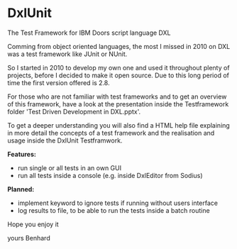# DxlUnit
The Test Framework for IBM Doors script language DXL

Comming from object oriented languages, the most I missed in 2010 on DXL was a test framework like JUnit or NUnit.

So I started in 2010 to develop my own one and used it throughout plenty of projects, before I decided to make it open 
source. Due to this long period of time the first version offered is 2.8.

For those who are not familiar with test frameworks and to get an overview of this framework, have a look at the presentation
inside the Testframework folder 'Test Driven Development in DXL.pptx'.

To get a deeper understanding you will also find a HTML help file explaining in more detail the concepts of a test
framework and the realisation and usage inside the DxlUnit Testframwork.

**Features:**
- run single or all tests in an own GUI
- run all tests inside a console (e.g. inside DxlEditor from Sodius)

**Planned:**
- implement keyword to ignore tests if running without users interface
- log results to file, to be able to run the tests inside a batch routine

Hope you enjoy it

yours Benhard
